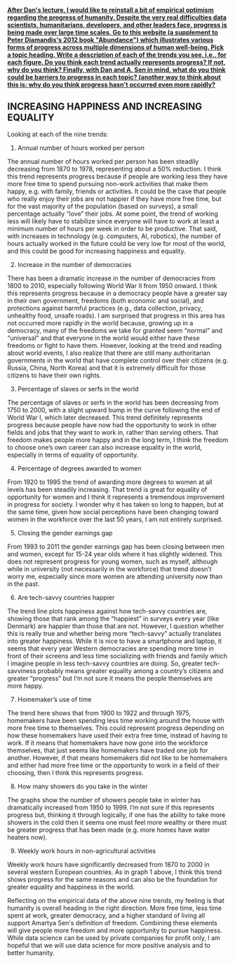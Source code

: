 #### [After Dan's lecture, I would like to reinstall a bit of empirical optimism regarding the progress of humanity. Despite the very real difficulties data scientists, humanitarians, developers, and other leaders face, progress is being made over large time scales. Go to this website (a supplement to Peter Diamandis's 2012 book "Abundance") which illustrates various forms of progress across multiple dimensions of human well-being. Pick a topic heading. Write a description of each of the trends you see, i.e., for each figure. Do you think each trend actually represents progress? If not, why do you think? Finally, with Dan and A. Sen in mind, what do you think could be barriers to progress in each topic? (another way to think about this is: why do you think progress hasn't occurred even more rapidly?](https://www.diamandis.com/data)

## INCREASING HAPPINESS AND INCREASING EQUALITY

Looking at each of the nine trends:

1.  Annual number of hours worked per person

The annual number of hours worked per person has been steadily decreasing from 1870 to 1978, representing about a 50% reduction.  I think this trend represents progress because if people are working less they have more free time to spend pursuing non-work activities that make them happy, e.g. with family, friends or activities.  It could be the case that people who really enjoy their jobs are not happier if they have more free time, but for the vast majority of the population (based on surveys), a small percentage actually “love” their jobs.  At some point, the trend of working less will likely have to stabilize since everyone will have to work at least a minimum number of hours per week in order to be productive.  That said, with increases in technology (e.g. computers, AI, robotics), the number of hours actually worked in the future could be very low for most of the world, and this could be good for increasing happiness and equality.  

2.  Increase in the number of democracies

There has been a dramatic increase in the number of democracies from 1800 to 2010, especially following World War II from 1950 onward.  I think this represents progress because in a democracy people have a greater say in their own government, freedoms (both economic and social), and protections against harmful practices (e.g., data collection, privacy, unhealthy food, unsafe roads).  I am surprised that progress in this area has not occurred more rapidly in the world because, growing up in a democracy, many of the freedoms we take for granted seem “normal” and “universal” and that everyone in the world would either have these freedoms or fight to have them.  However, looking at the trend and reading about world events, I also realize that there are still many authoritarian governments in the world that have complete control over their citizens (e.g. Russia, China, North Korea) and that it is extremely difficult for those citizens to have their own rights.

3.  Percentage of slaves or serfs in the world

The percentage of slaves or serfs in the world has been decreasing from 1750 to 2000, with a slight upward bump in the curve following the end of World War I, which later decreased.  This trend definitely represents progress because people have now had the opportunity to work in other fields and jobs that they want to work in, rather than serving others.  That freedom makes people more happy and in the long term, I think the freedom to choose one’s own career can also increase equality in the world, especially in terms of equality of opportunity. 

4.  Percentage of degrees awarded to women

From 1920 to 1995 the trend of awarding more degrees to women at all levels has been steadily increasing.  That trend is great for equality of opportunity for women and I think it represents a tremendous improvement in progress for society.  I wonder why it has taken so long to happen, but at the same time, given how social perceptions have been changing toward women in the workforce over the last 50 years, I am not entirely surprised.

5.  Closing the gender earnings gap

From 1993 to 2011 the gender earnings gap has been closing between men and women, except for 15-24 year olds where it has slightly widened.  This does not represent progress for young women, such as myself, although while in university (not necessarily in the workforce) that trend doesn’t worry me, especially since more women are attending university now than in the past.

6.  Are tech-savvy countries happier

The trend line plots happiness against how tech-savvy countries are, showing those that rank among the “happiest” in surveys every year (like Denmark) are happier than those that are not.  However, I question whether this is really true and whether being more “tech-savvy” actually translates into greater happiness.  While it is nice to have a smartphone and laptop, it seems that every year Western democracies are spending more time in front of their screens and less time socializing with friends and family which I imagine people in less tech-savvy countries are doing.  So, greater tech-savviness probably means greater equality among a country’s citizens and greater “progress” but I’m not sure it means the people themselves are more happy.

7.  Homemaker’s use of time

The trend here shows that from 1900 to 1922 and through 1975, homemakers have been spending less time working around the house with more free time to themselves.  This could represent progress depending on how these homemakers have used their extra free time, instead of having to work.  If it means that homemakers have now gone into the workforce themselves, that just seems like homemakers have traded one job for another.  However, if that means homemakers did not like to be homemakers and either had more free time or the opportunity to work in a field of their choosing, then I think this represents progress.

8.  How many showers do you take in the winter

The graphs show the number of showers people take in winter has dramatically increased from 1950 to 1999.  I’m not sure if this represents progress but, thinking it through logically, if one has the ability to take more showers in the cold then it seems one must feel more wealthy or there must be greater progress that has been made (e.g. more homes have water heaters now).  

9.  Weekly work hours in non-agricultural activities

Weekly work hours have significantly decreased from 1870 to 2000 in several western European countries.  As in graph 1 above, I think this trend shows progress for the same reasons and can also be the foundation for greater equality and happiness in the world.


Reflecting on the empirical data of the above nine trends, my feeling is that humanity is overall heading in the right direction.  More free time, less time spent at work, greater democracy, and a higher standard of living all support Amartya Sen's definition of freedom.  Combining these elements will give people more freedom and more opportunity to pursue happiness.  While data science can be used by private companies for profit only, I am hopeful that we will use data science for more positive analysis and to better humanity. 

